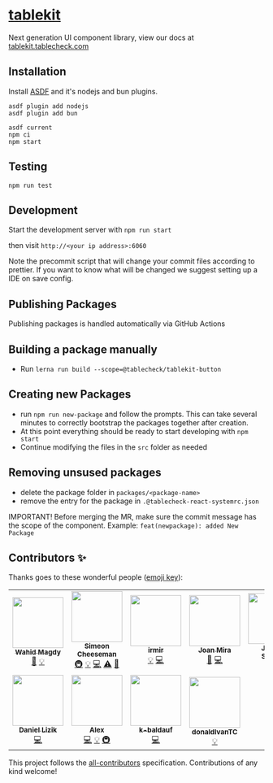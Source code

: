 # [tablekit](https://tablekit.tablecheck.com)

Next generation UI component library, view our docs at [tablekit.tablecheck.com](https://tablekit.tablecheck.com)

## Installation

Install [ASDF](https://asdf-vm.com/) and it's nodejs and bun plugins.

```shell
asdf plugin add nodejs
asdf plugin add bun
```

```shell
asdf current
npm ci
npm start
```

## Testing

`npm run test`

## Development

Start the development server with `npm run start`

then visit `http://<your ip address>:6060`

Note the precommit script that will change your commit files according to prettier. If you want to know what will be changed we suggest setting up a IDE on save config.

## Publishing Packages

Publishing packages is handled automatically via GitHub Actions

## Building a package manually

- Run `lerna run build --scope=@tablecheck/tablekit-button`

## Creating new Packages

- run `npm run new-package` and follow the prompts. This can take several minutes to correctly bootstrap the packages together after creation.
- At this point everything should be ready to start developing with `npm start`
- Continue modifying the files in the `src` folder as needed

## Removing unsused packages

- delete the package folder in `packages/<package-name>`
- remove the entry for the package in `.@tablecheck-react-systemrc.json`

IMPORTANT! Before merging the MR, make sure the commit message has the scope of the component. Example: `feat(newpackage): added New Package`

## Contributors ✨

Thanks goes to these wonderful people ([emoji key](https://allcontributors.org/docs/en/emoji-key)):

<!-- ALL-CONTRIBUTORS-LIST:START - Do not remove or modify this section -->
<!-- prettier-ignore-start -->
<!-- markdownlint-disable -->
<table>
  <tr>
    <td align="center"><a href="https://github.com/wahidmagdy"><img src="https://avatars.githubusercontent.com/u/3442546?v=4?s=100" width="100px;" alt=""/><br /><sub><b>Wahid Magdy</b></sub></a><br /><a href="https://github.com/tablecheck/@tablecheck/tablekit/commits?author=wahidmagdy" title="Documentation">📖</a> <a href="#example-wahidmagdy" title="Examples">💡</a></td>
    <td align="center"><a href="https://github.com/SimeonC"><img src="https://avatars.githubusercontent.com/u/1085899?v=4?s=100" width="100px;" alt=""/><br /><sub><b>Simeon Cheeseman</b></sub></a><br /><a href="#infra-SimeonC" title="Infrastructure (Hosting, Build-Tools, etc)">🚇</a> <a href="#example-SimeonC" title="Examples">💡</a> <a href="https://github.com/tablecheck/@tablecheck/tablekit/commits?author=SimeonC" title="Code">💻</a> <a href="https://github.com/tablecheck/@tablecheck/tablekit/commits?author=SimeonC" title="Tests">⚠️</a> <a href="https://github.com/tablecheck/@tablecheck/tablekit/commits?author=SimeonC" title="Documentation">📖</a></td>
    <td align="center"><a href="https://github.com/irmir"><img src="https://avatars.githubusercontent.com/u/59263605?v=4?s=100" width="100px;" alt=""/><br /><sub><b>irmir</b></sub></a><br /><a href="#example-irmir" title="Examples">💡</a> <a href="https://github.com/tablecheck/@tablecheck/tablekit/commits?author=irmir" title="Code">💻</a></td>
    <td align="center"><a href="http://joanmira.com/"><img src="https://avatars.githubusercontent.com/u/1721288?v=4?s=100" width="100px;" alt=""/><br /><sub><b>Joan Mira</b></sub></a><br /><a href="https://github.com/tablecheck/@tablecheck/tablekit/commits?author=gazpachu" title="Documentation">📖</a> <a href="https://github.com/tablecheck/@tablecheck/tablekit/commits?author=gazpachu" title="Code">💻</a></td>
    <td align="center"><a href="https://github.com/johnnyshields"><img src="https://avatars.githubusercontent.com/u/27655?v=4?s=100" width="100px;" alt=""/><br /><sub><b>Johnny Shields</b></sub></a><br /><a href="https://github.com/tablecheck/@tablecheck/tablekit/commits?author=johnnyshields" title="Documentation">📖</a></td>
    <td align="center"><a href="https://github.com/Findmitrey"><img src="https://avatars.githubusercontent.com/u/19979106?v=4?s=100" width="100px;" alt=""/><br /><sub><b>Dmitriy</b></sub></a><br /><a href="#example-Findmitrey" title="Examples">💡</a> <a href="https://github.com/tablecheck/@tablecheck/tablekit/commits?author=Findmitrey" title="Code">💻</a></td>
  </tr>
  <tr>
    <td align="center"><a href="https://github.com/daniellizik"><img src="https://avatars.githubusercontent.com/u/10506366?v=4?s=100" width="100px;" alt=""/><br /><sub><b>Daniel Lizik</b></sub></a><br /><a href="https://github.com/tablecheck/@tablecheck/tablekit/commits?author=daniellizik" title="Code">💻</a></td>
    <td align="center"><a href="https://github.com/SashaShostyr"><img src="https://avatars.githubusercontent.com/u/19342294?v=4?s=100" width="100px;" alt=""/><br /><sub><b>Alex</b></sub></a><br /><a href="https://github.com/tablecheck/@tablecheck/tablekit/commits?author=SashaShostyr" title="Code">💻</a> <a href="#example-SashaShostyr" title="Examples">💡</a> <a href="#infra-SashaShostyr" title="Infrastructure (Hosting, Build-Tools, etc)">🚇</a></td>
    <td align="center"><a href="https://github.com/k-baldauf"><img src="https://avatars.githubusercontent.com/u/107082171?v=4?s=100" width="100px;" alt=""/><br /><sub><b>k-baldauf</b></sub></a><br /><a href="https://github.com/tablecheck/@tablecheck/tablekit/commits?author=k-baldauf" title="Code">💻</a></td>
    <td align="center"><a href="https://github.com/donaldIvanTC"><img src="https://avatars.githubusercontent.com/u/141105163?v=4?s=100" width="100px;" alt=""/><br /><sub><b>donaldIvanTC</b></sub></a><br /><a href="#example-donaldIvanTC" title="Examples">💡</a></td>
  </tr>
</table>

<!-- markdownlint-restore -->
<!-- prettier-ignore-end -->

<!-- ALL-CONTRIBUTORS-LIST:END -->

This project follows the [all-contributors](https://github.com/all-contributors/all-contributors) specification. Contributions of any kind welcome!
